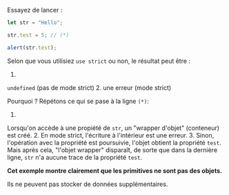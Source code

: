 Essayez de lancer :

```js run
let str = "Hello";

str.test = 5; // (*)

alert(str.test);
```

Selon que vous utilisiez `use strict` ou non, le résultat peut être :

1.
`undefined` (pas de mode strict)
2.
une erreur (mode strict)

Pourquoi ? Répétons ce qui se pase à la ligne `(*)`:

1.
Lorsqu'on accède à une propiété de `str`, un "wrapper d'objet" (conteneur) est créé.
2.
En mode strict, l'écriture à l'intérieur est une erreur.
3.
Sinon, l'opération avec la propriété est poursuivie, l'objet obtient la propriété `test`.
Mais après cela, "l'objet wrapper" disparaît, de sorte que dans la dernière ligne, `str` n'a aucune trace de la propriété `test`.

**Cet exemple montre clairement que les primitives ne sont pas des objets.**

Ils ne peuvent pas stocker de données supplémentaires.